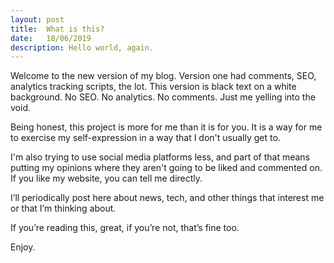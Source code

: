 ```yaml
---
layout: post
title:  What is this?
date:   18/06/2019
description: Hello world, again.
---
```


Welcome to the new version of my blog. Version one had comments, SEO,  analytics tracking scripts, the lot. This version is black text on a white background. No SEO. No analytics. No comments. Just me yelling into the void.

Being honest, this project is more for me than it is for you. It is a way for me to exercise my self-expression in a way that I don't usually get to.

I'm also trying to use social media platforms less, and part of that means putting my opinions where they aren't going to be liked and commented on. If you like my website, you can tell me directly.

I’ll periodically post here about news, tech, and other things that interest me or that I’m thinking about. 

If you’re reading this, great, if you’re not, that’s fine too. 

Enjoy.